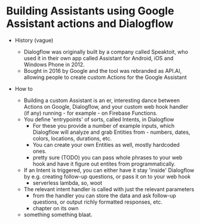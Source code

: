 # Building Assistants using Google Assistant actions and Dialogflow

* History (vague)
  * Dialogflow was originally built by a company called Speaktoit, who used it in their own app called Assistant for Android, iOS and Windows Phone in 2012.
  * Bought in 2016 by Google and the tool was rebranded as API.AI, allowing people to create custom Actions for the Google Assistant

* How to
  * Building a custom Assistant is an er, interesting dance between Actions on Google, Dialogflow, and your custom web hook handler (if any) running - for example - on Firebase Functions.
  * You define 'entrypoints' of sorts, called Intents, in Dialogflow
    * For these you provide a number of example inputs, which Dialogflow will analyze and grab Entities from - numbers, dates, colors, locations, durations, etc.
    * You can create your own Entities as well, mostly hardcoded ones.
    * pretty sure (TODO) you can pass whole phrases to your web hook and have it figure out entites from programmatically.
  * If an Intent is triggered, you can either have it stay 'inside' Dialogflow by e.g. creating follow-up questions, or pass it on to your web hook
    * serverless lambda, so, woot
  * The relevant intent handler is called with just the relevant parameters
    * from the handler you can store the data and ask follow-up questions, or output richly formatted responses, etc.
    * chapter on its own
  * something something blaat.
